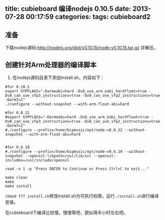 title: cubieboard 编译nodejs 0.10.5
date: 2013-07-28 00:17:59
categories: 
tags: cubieboard2
---

## 准备

下载nodejs源码:<http://nodejs.org/dist/v0.10.15/node-v0.10.15.tar.gz> 并解压。

<!--more-->

## 创建针对Arm处理器的编译脚本

1. 在nodejs源码目录下添加install.sh，内容如下：

```
#for 0.10.5
export GYPFLAGS="-Darmeabi=hard -Dv8_use_arm_eabi_hardfloat=true -Dv8_can_use_vfp3_instructions=true -Dv8_can_use_vfp2_instructions=true -Darm7=1"
./configure --without-snapshot --with-arm-float-abi=hard

#for 0.8.22
#export GYPFLAGS="-Darmeabi=hard -Dv8_use_arm_eabi_hardfloat=true -Dv8_can_use_vfp3_instructions=true -Dv8_can_use_vfp2_instructions=true -Darm7=1"
#./configure --prefix=/home/bigmusic/opt/node-v0.8.22 --without-snapshot --with-arm-float-abi=hard


#for 0.6.19
#./configure --prefix=/home/bigmusic/opt/node-v0.6.19 --without-snapshot --openssl-libpath=/usr/lib/ssl --openssl-includes=/usr/include/openssl

read -n 1 -p "Press ENTER to Continue or Press Ctrl+C to exit..."

make clean
make
make install
```

`chmod 777 install.sh`修改install.sh为可执行权限，运行`./install.sh`进行编译安装。

在cubieboard下编译比较慢，慢慢等吧，貌似得半小时左右吧。